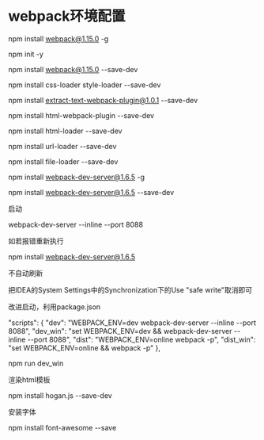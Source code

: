 # webpack环境配置
npm install webpack@1.15.0 -g

npm init -y

npm install webpack@1.15.0 --save-dev

npm install css-loader style-loader --save-dev

npm install extract-text-webpack-plugin@1.0.1 --save-dev

npm install html-webpack-plugin --save-dev

npm install html-loader --save-dev

npm install url-loader --save-dev

npm install file-loader --save-dev

npm install webpack-dev-server@1.6.5 -g

npm install webpack-dev-server@1.6.5 --save-dev

启动

webpack-dev-server --inline --port 8088

如若报错重新执行

npm install webpack-dev-server@1.6.5

不自动刷新

把IDEA的System Settings中的Synchronization下的Use "safe write"取消即可

改进启动，利用package.json

"scripts": {
    "dev": "WEBPACK_ENV=dev webpack-dev-server --inline --port 8088",
    "dev_win": "set WEBPACK_ENV=dev && webpack-dev-server --inline --port 8088",
    "dist": "WEBPACK_ENV=online webpack -p",
    "dist_win": "set WEBPACK_ENV=online && webpack -p"
  },

npm run dev_win

渲染html模板

npm install hogan.js --save-dev

安装字体

npm install font-awesome --save